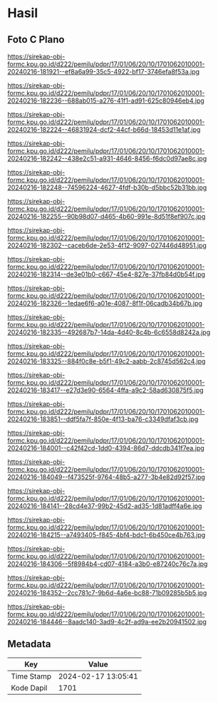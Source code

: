 # Hasil

## Foto C Plano

https://sirekap-obj-formc.kpu.go.id/d222/pemilu/pdpr/17/01/06/20/10/1701062010001-20240216-181921--ef8a6a99-35c5-4922-bf17-3746efa8f53a.jpg

https://sirekap-obj-formc.kpu.go.id/d222/pemilu/pdpr/17/01/06/20/10/1701062010001-20240216-182236--688ab015-a276-41f1-ad91-625c80946eb4.jpg

https://sirekap-obj-formc.kpu.go.id/d222/pemilu/pdpr/17/01/06/20/10/1701062010001-20240216-182224--46831924-dcf2-44cf-b66d-18453d11e1af.jpg

https://sirekap-obj-formc.kpu.go.id/d222/pemilu/pdpr/17/01/06/20/10/1701062010001-20240216-182242--438e2c51-a931-4646-8456-f6dc0d97ae8c.jpg

https://sirekap-obj-formc.kpu.go.id/d222/pemilu/pdpr/17/01/06/20/10/1701062010001-20240216-182248--74596224-4627-4fdf-b30b-d5bbc52b31bb.jpg

https://sirekap-obj-formc.kpu.go.id/d222/pemilu/pdpr/17/01/06/20/10/1701062010001-20240216-182255--90b98d07-d465-4b60-991e-8d51f8ef907c.jpg

https://sirekap-obj-formc.kpu.go.id/d222/pemilu/pdpr/17/01/06/20/10/1701062010001-20240216-182302--caceb6de-2e53-4f12-9097-027446d48951.jpg

https://sirekap-obj-formc.kpu.go.id/d222/pemilu/pdpr/17/01/06/20/10/1701062010001-20240216-182314--de3e01b0-c667-45e4-827e-37fb84d0b54f.jpg

https://sirekap-obj-formc.kpu.go.id/d222/pemilu/pdpr/17/01/06/20/10/1701062010001-20240216-182326--1edae6f6-a01e-4087-8f1f-06cadb34b67b.jpg

https://sirekap-obj-formc.kpu.go.id/d222/pemilu/pdpr/17/01/06/20/10/1701062010001-20240216-182335--492687b7-14da-4d40-8c4b-6c6558d8242a.jpg

https://sirekap-obj-formc.kpu.go.id/d222/pemilu/pdpr/17/01/06/20/10/1701062010001-20240216-183325--884f0c8e-b5f1-49c2-aabb-2c8745d562c4.jpg

https://sirekap-obj-formc.kpu.go.id/d222/pemilu/pdpr/17/01/06/20/10/1701062010001-20240216-183417--e27d3e90-6564-4ffa-a9c2-58ad630875f5.jpg

https://sirekap-obj-formc.kpu.go.id/d222/pemilu/pdpr/17/01/06/20/10/1701062010001-20240216-183851--ddf5fa7f-850e-4f13-ba76-c3349dfaf3cb.jpg

https://sirekap-obj-formc.kpu.go.id/d222/pemilu/pdpr/17/01/06/20/10/1701062010001-20240216-184001--c42f42cd-1dd0-4394-86d7-ddcdb341f7ea.jpg

https://sirekap-obj-formc.kpu.go.id/d222/pemilu/pdpr/17/01/06/20/10/1701062010001-20240216-184049--f473525f-9764-48b5-a277-3b4e82d92f57.jpg

https://sirekap-obj-formc.kpu.go.id/d222/pemilu/pdpr/17/01/06/20/10/1701062010001-20240216-184141--28cd4e37-99b2-45d2-ad35-1d81adff4a6e.jpg

https://sirekap-obj-formc.kpu.go.id/d222/pemilu/pdpr/17/01/06/20/10/1701062010001-20240216-184215--a7493405-f845-4bf4-bdc1-6b450ce4b763.jpg

https://sirekap-obj-formc.kpu.go.id/d222/pemilu/pdpr/17/01/06/20/10/1701062010001-20240216-184306--5f8984b4-cd07-4184-a3b0-e87240c76c7a.jpg

https://sirekap-obj-formc.kpu.go.id/d222/pemilu/pdpr/17/01/06/20/10/1701062010001-20240216-184352--2cc781c7-9b6d-4a6e-bc88-71b09285b5b5.jpg

https://sirekap-obj-formc.kpu.go.id/d222/pemilu/pdpr/17/01/06/20/10/1701062010001-20240216-184446--8aadc140-3ad9-4c2f-ad9a-ee2b20941502.jpg


## Metadata

| Key        | Value               |
| ---------- | ------------------- |
| Time Stamp | 2024-02-17 13:05:41 |
| Kode Dapil | 1701                |




